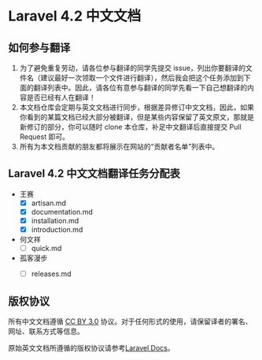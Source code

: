 # Laravel 4.2 中文文档

## 如何参与翻译

1. 为了避免重复劳动，请各位参与翻译的同学先提交 issue，列出你要翻译的文件名（建议最好一次领取一个文件进行翻译），然后我会把这个任务添加到下面的翻译列表中。因此，请各位有意参与翻译的同学先看一下自己想翻译的内容是否已经有人在翻译！
2. 本文档仓库会定期与英文文档进行同步，根据差异修订中文文档，因此，如果你看到的某篇文档已经大部分被翻译，但是某些内容保留了英文原文，那就是新修订的部分，你可以随时 clone 本仓库，补足中文翻译后直接提交 Pull Request 即可。
3. 所有为本文档贡献的朋友都将展示在网站的“贡献者名单”列表中。

## Laravel 4.2 中文文档翻译任务分配表

- 王赛
    - [x] artisan.md
    - [x] documentation.md
    - [x] installation.md
    - [x] introduction.md

- 何文祥
	- [ ] quick.md

- 孤客漫步
	- [ ] releases.md


## 版权协议

所有中文文档遵循 [CC BY 3.0](http://creativecommons.org/licenses/by/3.0/) 协议。对于任何形式的使用，请保留译者的署名、网址、联系方式等信息。

原始英文文档所遵循的版权协议请参考[Laravel Docs](https://github.com/laravel/docs)。